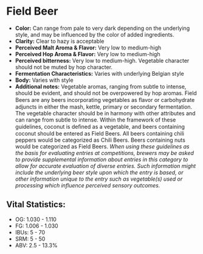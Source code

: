 # Field Beer

- **Color:** Can range from pale to very dark depending on the underlying style, and may be influenced by the color of added ingredients.
- **Clarity:** Clear to hazy is acceptable
- **Perceived Malt Aroma & Flavor:** Very low to medium-high
- **Perceived Hop Aroma & Flavor:** Very low to medium-high
- **Perceived bitterness:** Very low to medium-high. Vegetable character should not be muted by hop character.
- **Fermentation Characteristics:** Varies with underlying Belgian style
- **Body:** Varies with style
- **Additional notes:** Vegetable aromas, ranging from subtle to intense, should be evident, and should not be overpowered by hop aromas. Field Beers are any beers incorporating vegetables as ﬂavor or carbohydrate adjuncts in either the mash, kettle, primary or secondary fermentation. The vegetable character should be in harmony with other attributes and can range from subtle to intense. Within the framework of these guidelines, coconut is deﬁned as a vegetable, and beers containing coconut should be entered as Field Beers. All beers containing chili peppers would be categorized as Chili Beers. Beers containing nuts would be categorized as Field Beers. _When using these guidelines as the basis for evaluating entries at competitions, brewers may be asked to provide supplemental information about entries in this category to allow for accurate evaluation of diverse entries. Such information might include the underlying beer style upon which the entry is based, or other information unique to the entry such as vegetable(s) used or processing which influence perceived sensory outcomes._

## Vital Statistics:

- OG: 1.030 - 1.110
- FG: 1.006 - 1.030
- IBUs: 5 - 70
- SRM: 5 - 50
- ABV: 2.5 - 13.3%
